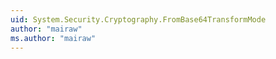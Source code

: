 ```yaml
---
uid: System.Security.Cryptography.FromBase64TransformMode
author: "mairaw"
ms.author: "mairaw"
---
```

